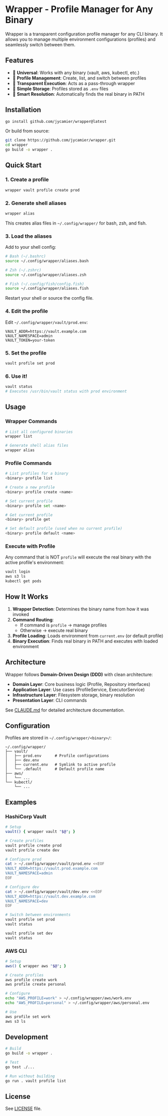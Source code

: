 # Wrapper - Profile Manager for Any Binary

Wrapper is a transparent configuration profile manager for any CLI binary. It allows you to manage multiple environment configurations (profiles) and seamlessly switch between them.

## Features

- 🔧 **Universal**: Works with any binary (vault, aws, kubectl, etc.)
- 📁 **Profile Management**: Create, list, and switch between profiles
- 🔄 **Transparent Execution**: Acts as a pass-through wrapper
- 💾 **Simple Storage**: Profiles stored as `.env` files
- 🎯 **Smart Resolution**: Automatically finds the real binary in PATH

## Installation

```bash
go install github.com/jycamier/wrapper@latest
```

Or build from source:

```bash
git clone https://github.com/jycamier/wrapper.git
cd wrapper
go build -o wrapper .
```

## Quick Start

### 1. Create a profile

```bash
wrapper vault profile create prod
```

### 2. Generate shell aliases

```bash
wrapper alias
```

This creates alias files in `~/.config/wrapper/` for bash, zsh, and fish.

### 3. Load the aliases

Add to your shell config:

```bash
# Bash (~/.bashrc)
source ~/.config/wrapper/aliases.bash

# Zsh (~/.zshrc)
source ~/.config/wrapper/aliases.zsh

# Fish (~/.config/fish/config.fish)
source ~/.config/wrapper/aliases.fish
```

Restart your shell or source the config file.

### 4. Edit the profile

Edit `~/.config/wrapper/vault/prod.env`:

```env
VAULT_ADDR=https://vault.example.com
VAULT_NAMESPACE=admin
VAULT_TOKEN=your-token
```

### 5. Set the profile

```bash
vault profile set prod
```

### 6. Use it!

```bash
vault status
# Executes /usr/bin/vault status with prod environment
```

## Usage

### Wrapper Commands

```bash
# List all configured binaries
wrapper list

# Generate shell alias files
wrapper alias
```

### Profile Commands

```bash
# List profiles for a binary
<binary> profile list

# Create a new profile
<binary> profile create <name>

# Set current profile
<binary> profile set <name>

# Get current profile
<binary> profile get

# Set default profile (used when no current profile)
<binary> profile default <name>
```

### Execute with Profile

Any command that is NOT `profile` will execute the real binary with the active profile's environment:

```bash
vault login
aws s3 ls
kubectl get pods
```

## How It Works

1. **Wrapper Detection**: Determines the binary name from how it was invoked
2. **Command Routing**:
   - If command is `profile` → manage profiles
   - Otherwise → execute real binary
3. **Profile Loading**: Loads environment from `current.env` (or default profile)
4. **Binary Execution**: Finds real binary in PATH and executes with loaded environment

## Architecture

Wrapper follows **Domain-Driven Design (DDD)** with clean architecture:

- **Domain Layer**: Core business logic (Profile, Repository interfaces)
- **Application Layer**: Use cases (ProfileService, ExecutorService)
- **Infrastructure Layer**: Filesystem storage, binary resolution
- **Presentation Layer**: CLI commands

See [CLAUDE.md](./CLAUDE.md) for detailed architecture documentation.

## Configuration

Profiles are stored in `~/.config/wrapper/<binary>/`:

```
~/.config/wrapper/
├── vault/
│   ├── prod.env      # Profile configurations
│   ├── dev.env
│   ├── current.env   # Symlink to active profile
│   └── .default      # Default profile name
├── aws/
│   └── ...
└── kubectl/
    └── ...
```

## Examples

### HashiCorp Vault

```bash
# Setup
vault() { wrapper vault "$@"; }

# Create profiles
vault profile create prod
vault profile create dev

# Configure prod
cat > ~/.config/wrapper/vault/prod.env <<EOF
VAULT_ADDR=https://vault.prod.example.com
VAULT_NAMESPACE=admin
EOF

# Configure dev
cat > ~/.config/wrapper/vault/dev.env <<EOF
VAULT_ADDR=https://vault.dev.example.com
VAULT_NAMESPACE=dev
EOF

# Switch between environments
vault profile set prod
vault status

vault profile set dev
vault status
```

### AWS CLI

```bash
# Setup
aws() { wrapper aws "$@"; }

# Create profiles
aws profile create work
aws profile create personal

# Configure
echo "AWS_PROFILE=work" > ~/.config/wrapper/aws/work.env
echo "AWS_PROFILE=personal" > ~/.config/wrapper/aws/personal.env

# Use
aws profile set work
aws s3 ls
```

## Development

```bash
# Build
go build -o wrapper .

# Test
go test ./...

# Run without building
go run . vault profile list
```

## License

See [LICENSE](./LICENSE) file.
